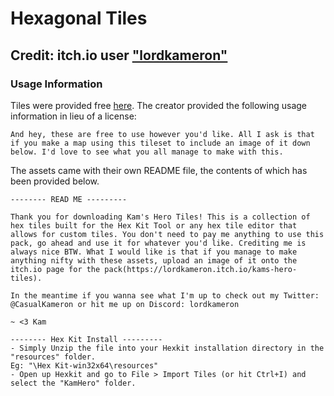 # Hexagonal Tiles
## Credit: itch.io user ["lordkameron"](https://lordkameron.itch.io/)
### Usage Information
Tiles were provided free [here](https://lordkameron.itch.io/kams-hero-tiles). The creator provided the following usage information in lieu of a license:
```
And hey, these are free to use however you'd like. All I ask is that if you make a map using this tileset to include an image of it down below. I'd love to see what you all manage to make with this.
```

The assets came with their own README file, the contents of which has been provided below.
```
-------- READ ME ---------

Thank you for downloading Kam's Hero Tiles! This is a collection of hex tiles built for the Hex Kit Tool or any hex tile editor that allows for custom tiles. You don't need to pay me anything to use this pack, go ahead and use it for whatever you'd like. Crediting me is always nice BTW. What I would like is that if you manage to make anything nifty with these assets, upload an image of it onto the itch.io page for the pack(https://lordkameron.itch.io/kams-hero-tiles).

In the meantime if you wanna see what I'm up to check out my Twitter: @CasualKameron or hit me up on Discord: lordkameron

~ <3 Kam

-------- Hex Kit Install ---------
- Simply Unzip the file into your Hexkit installation directory in the "resources" folder.
Eg: "\Hex Kit-win32x64\resources"
- Open up Hexkit and go to File > Import Tiles (or hit Ctrl+I) and select the "KamHero" folder.

```